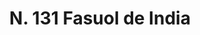 ---
title: "N. 131 Fasuol de India"
permalink: "/edition/plant131/"
plant-name: "N. 131"
plant-number: "131"
plant-xml: "/assets/xml/plant131.xml"
plant-img1: "/assets/img/plant131_verso.jpg"
plant-img2: "/assets/img/plant131.jpg"
plant-title: "N. 131 Fasuol de India"
plant-wfo-link: ""
plant-kew-link: ""
plant-taxon-content: ""
layout: single-xml
---